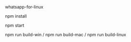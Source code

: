 whatsapp-for-linux

npm install

npm start

npm run build-win / npm run build-mac / npm run build-linux

